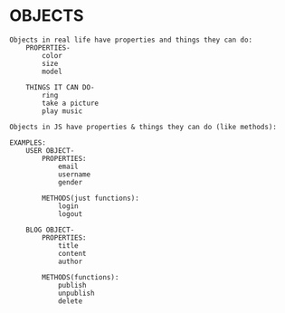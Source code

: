 # OBJECTS
    Objects in real life have properties and things they can do:
        PROPERTIES-
            color
            size
            model
        
        THINGS IT CAN DO-
            ring
            take a picture
            play music
    
    Objects in JS have properties & things they can do (like methods):

    EXAMPLES:
        USER OBJECT-
            PROPERTIES:
                email
                username
                gender
            
            METHODS(just functions):
                login 
                logout
                
        BLOG OBJECT-
            PROPERTIES:
                title
                content
                author
        
            METHODS(functions):
                publish
                unpublish
                delete

        
